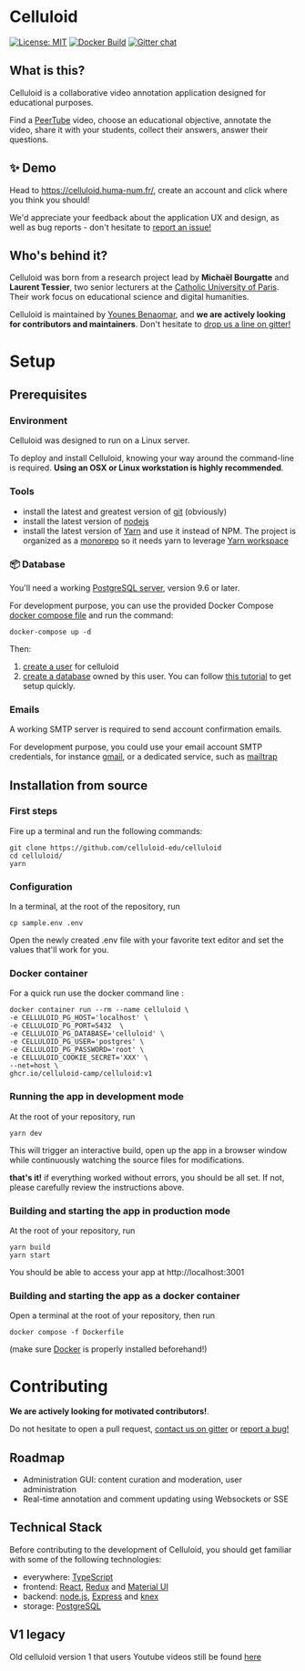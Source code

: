 # Celluloid
[![License: MIT](https://img.shields.io/badge/License-MIT-yellow.svg)](https://opensource.org/licenses/MIT)
[![Docker Build](https://github.com/celluloid-camp/celluloid/actions/workflows/build.yml/badge.svg?branch=main)](https://github.com/celluloid-camp/celluloid/actions/workflows/build.yml)
[![Gitter chat](https://badges.gitter.im/celluloid-camp.png)](https://gitter.im/celluloid-camp)

## What is this?

Celluloid is a collaborative video annotation application designed for educational purposes.

Find a [PeerTube](https://joinpeertube.org/) video, choose an educational objective, annotate the video, share it with your students,
collect their answers, answer their questions.

## ✨ Demo

Head to https://celluloid.huma-num.fr/, create an account and click where you think you should!

We'd appreciate your feedback about the application UX and design, as well as bug reports - don't hesitate to [report an issue!](https://github.com/celluloid-camp/celluloid/issues)


## Who's behind it?

Celluloid was born from a research project lead by **Michaël Bourgatte** and **Laurent Tessier**,
two senior lecturers at the [Catholic University of Paris](https://en.icp.fr/english-version/).
Their work focus on educational science and digital humanities.

Celluloid is maintained by [Younes Benaomar](https://github.com/younes200), and **we are actively looking for contributors and maintainers**.
Don't hesitate to [drop us a line on gitter!](https://gitter.im/celluloid-camp)

# Setup

## Prerequisites

### Environment

Celluloid was designed to run on a Linux server.

To deploy and install Celluloid, knowing your way around the command-line is required. **Using an OSX or Linux workstation is highly recommended**.

### Tools

- install the latest and greatest version of [git](https://git-scm.com/) (obviously)
- install the latest version of [nodejs](https://nodejs.org/en/)
- install the latest version of [Yarn](https://yarnpkg.com/en/) and use it instead of NPM. The project is organized as a [monorepo](https://blog.scottlogic.com/2018/02/23/javascript-monorepos.html) so it needs yarn to leverage [Yarn workspace](https://yarnpkg.com/blog/2017/08/02/introducing-workspaces/)

### 📦 Database

You'll need a working [PostgreSQL server](https://www.postgresql.org/docs/current/static/tutorial-install.html), version 9.6 or later.

For development purpose, you can use the provided Docker Compose [docker compose file](docker-compose.yml) and run the command: 

    docker-compose up -d

Then:

1. [create a user](https://www.postgresql.org/docs/current/static/app-createuser.html) for celluloid
2. [create a database](https://www.postgresql.org/docs/current/static/manage-ag-createdb.html) owned by this user. You can follow [this tutorial](https://medium.com/coding-blocks/creating-user-database-and-adding-access-on-postgresql-8bfcd2f4a91e) to get setup quickly.

### Emails

A working SMTP server is required to send account confirmation emails.

For development purpose, you could use your email account SMTP credentials, for instance [gmail](https://support.google.com/a/answer/176600?hl=en), or a dedicated service, such as [mailtrap](https://mailtrap.io/register/signup)

## Installation from source

### First steps

Fire up a terminal and run the following commands:

    git clone https://github.com/celluloid-edu/celluloid
    cd celluloid/
    yarn

### Configuration

In a terminal, at the root of the repository, run

    cp sample.env .env

Open the newly created .env file with your favorite text editor and set the values that'll work for you.


### Docker container

For a quick run use the docker command line :

    docker container run --rm --name celluloid \
    -e CELLULOID_PG_HOST='localhost' \
    -e CELLULOID_PG_PORT=5432  \
    -e CELLULOID_PG_DATABASE='celluloid' \
    -e CELLULOID_PG_USER='postgres' \
    -e CELLULOID_PG_PASSWORD='root' \
    -e CELLULOID_COOKIE_SECRET='XXX' \
    --net=host \
    ghcr.io/celluloid-camp/celluloid:v1


### Running the app in development mode

At the root of your repository, run

    yarn dev

This will trigger an interactive build, open up the app in a browser window while continuously watching the source files for modifications.

**that's it!** if everything worked without errors, you should be all set. If not, please carefully review the instructions above.

### Building and starting the app in production mode

At the root of your repository, run

    yarn build
    yarn start

You should be able to access your app at http://localhost:3001

### Building and starting the app as a docker container

Open a terminal at the root of your repository, then run

    docker compose -f Dockerfile

(make sure [Docker](https://www.docker.com/get-started) is properly installed beforehand!)

# Contributing

**We are actively looking for motivated contributors!**.

Do not hesitate to open a pull request, [contact us on gitter](https://gitter.im) or [report a bug!](https://github.com/celluloid-camp/celluloid/issues)

## Roadmap
- Administration GUI: content curation and moderation, user administration
- Real-time annotation and comment updating using Websockets or SSE


## Technical Stack

Before contributing to the development of Celluloid, you should get familiar with some of the following technologies:

- everywhere: [TypeScript](https://www.typescriptlang.org/)
- frontend: [React](https://reactjs.org/), [Redux](https://redux.js.org/) and [Material UI](https://material-ui.com/)
- backend: [node.js](https://nodejs.org/en/), [Express](https://expressjs.com/) and [knex](https://knexjs.org/)
- storage: [PostgreSQL](https://www.postgresql.org/)

## V1 legacy

Old celluloid version 1 that users Youtube videos still be found [here](https://github.com/celluloid-camp/celluloid/releases/tag/v1) 
